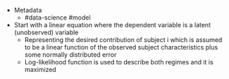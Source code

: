* Metadata
	* #data-science #model 
* Start with a linear equation where the dependent variable is a latent (unobserved) variable
	- Representing the desired contribution of subject i which is assumed to be a linear function of the observed subject characteristics plus some normally distributed error
	- Log-likelihood function is used to describe both regimes and it is maximized 